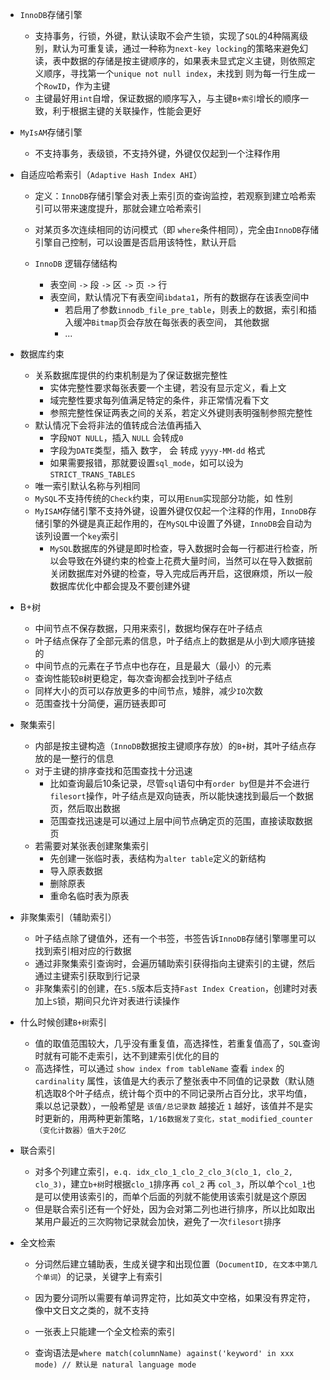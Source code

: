 - `InnoDB`存储引擎
  - 支持事务，行锁，外键，默认读取不会产生锁，实现了`SQL`的4种隔离级别，默认为可重复读，通过一种称为`next-key locking`的策略来避免幻读，表中数据的存储是按主键顺序的，如果表未显式定义主键，则依照定义顺序，寻找第一个`unique not null index`，未找到 则为每一行生成一个`RowID`，作为主键
  - 主键最好用`int`自增，保证数据的顺序写入，与主键`B+索引`增长的顺序一致，利于根据主键的关联操作，性能会更好

- `MyIsAM`存储引擎
  - 不支持事务，表级锁，不支持外键，外键仅仅起到一个注释作用

- 自适应哈希索引（`Adaptive Hash Index AHI`）
    - 定义：`InnoDB`存储引擎会对表上索引页的查询监控，若观察到建立哈希索引可以带来速度提升，那就会建立哈希索引
    - 对某页多次连续相同的访问模式（即 `where`条件相同），完全由`InnoDB`存储引擎自己控制，可以设置是否启用该特性，默认开启

  - `InnoDB` 逻辑存储结构
      - 表空间 `->` 段 `->` 区 `->` 页 `->` 行
      - 表空间，默认情况下有表空间`ibdata1`，所有的数据存在该表空间中
          - 若启用了参数`innodb_file_pre_table`，则表上的数据，索引和插入缓冲`Bitmap`页会存放在每张表的表空间， 其他数据
          - ...

- 数据库约束
  - 关系数据库提供的约束机制是为了保证数据完整性
    - 实体完整性要求每张表要一个主键，若没有显示定义，看上文
    - 域完整性要求每列值满足特定的条件，非正常情况看下文
    - 参照完整性保证两表之间的关系，若定义外键则表明强制参照完整性
  - 默认情况下会将非法的值转成合法值再插入
    - 字段`NOT NULL`，插入 `NULL` 会转成`0`
    - 字段为`DATE`类型，插入 数字， 会 转成 `yyyy-MM-dd` 格式
    - 如果需要报错，那就要设置`sql_mode`，如可以设为`STRICT_TRANS_TABLES`
  - 唯一索引默认名称与列相同
  - `MySQL`不支持传统的`Check`约束，可以用`Enum`实现部分功能，如 性别
  - `MyISAM`存储引擎不支持外键，设置外键仅仅起一个注释的作用，`InnoDB`存储引擎的外键是真正起作用的，在`MySQL`中设置了外键，`InnoDB`会自动为该列设置一个`key`索引
    - `MySQL`数据库的外键是即时检查，导入数据时会每一行都进行检查，所以会导致在外键约束的检查上花费大量时间，当然可以在导入数据前关闭数据库对外键的检查，导入完成后再开启，这很麻烦，所以一般数据库优化中都会提及不要创建外键

- B+树
     - 中间节点不保存数据，只用来索引，数据均保存在叶子结点
     - 叶子结点保存了全部元素的信息，叶子结点上的数据是从小到大顺序链接的
     - 中间节点的元素在子节点中也存在，且是最大（最小）的元素
     - 查询性能较`B`树更稳定，每次查询都会找到叶子结点
     - 同样大小的页可以存放更多的中间节点，矮胖，减少`IO`次数
     - 范围查找十分简便，遍历链表即可

- 聚集索引
     - 内部是按主键构造（`InnoDB`数据按主键顺序存放）的`B+`树，其叶子结点存放的是一整行的信息
     - 对于主键的排序查找和范围查找十分迅速
          - 比如查询最后10条记录，尽管`sql`语句中有`order by`但是并不会进行`filesort`操作，叶子结点是双向链表，所以能快速找到最后一个数据页，然后取出数据
          - 范围查找迅速是可以通过上层中间节点确定页的范围，直接读取数据页
     - 若需要对某张表创建聚集索引
          - 先创建一张临时表，表结构为`alter table`定义的新结构
          - 导入原表数据
          - 删除原表
          - 重命名临时表为原表

- 非聚集索引（辅助索引）
     - 叶子结点除了键值外，还有一个书签，书签告诉`InnoDB`存储引擎哪里可以找到索引相对应的行数据 
     - 通过非聚集索引查询时，会遍历辅助索引获得指向主键索引的主键，然后通过主键索引获取到行记录
     - 非聚集索引的创建，在`5.5`版本后支持`Fast Index Creation`，创建时对表加上`S`锁，期间只允许对表进行读操作

- 什么时候创建`B+树`索引
     - 值的取值范围较大，几乎没有重复值，高选择性，若重复值高了，`SQL`查询时就有可能不走索引，达不到建索引优化的目的
     - 高选择性，可以通过 `show index from tableName` 查看 `index` 的 `cardinality` 属性，该值是大约表示了整张表中不同值的记录数（默认随机选取8个叶子结点，统计每个页中的不同记录所占百分比，求平均值，乘以总记录数），一般希望是 `该值/总记录数` 越接近 `1` 越好，该值并不是实时更新的，用两种更新策略，`1/16数据发了变化，stat_modified_counter（变化计数器）值大于20亿`

- 联合索引
     - 对多个列建立索引，`e.q. idx_clo_1_clo_2_clo_3(clo_1, clo_2, clo_3)`，建立`b+树`时根据`clo_1`排序再 `col_2` 再 `col_3`，所以单个`col_1`也是可以使用该索引的，而单个后面的列就不能使用该索引就是这个原因
     - 但是联合索引还有一个好处，因为会对第二列也进行排序，所以比如取出某用户最近的三次购物记录就会加快，避免了一次`filesort`排序

- 全文检索

     - 分词然后建立辅助表，生成关键字和出现位置（`DocumentID, 在文本中第几个单词`）的记录，关键字上有索引

     - 因为要分词所以需要有单词界定符，比如英文中空格，如果没有界定符，像中文日文之类的，就不支持

     - 一张表上只能建一个全文检索的索引

     - 查询语法是`where match(columnName) against('keyword' in xxx mode) // 默认是 natural language mode`  

          